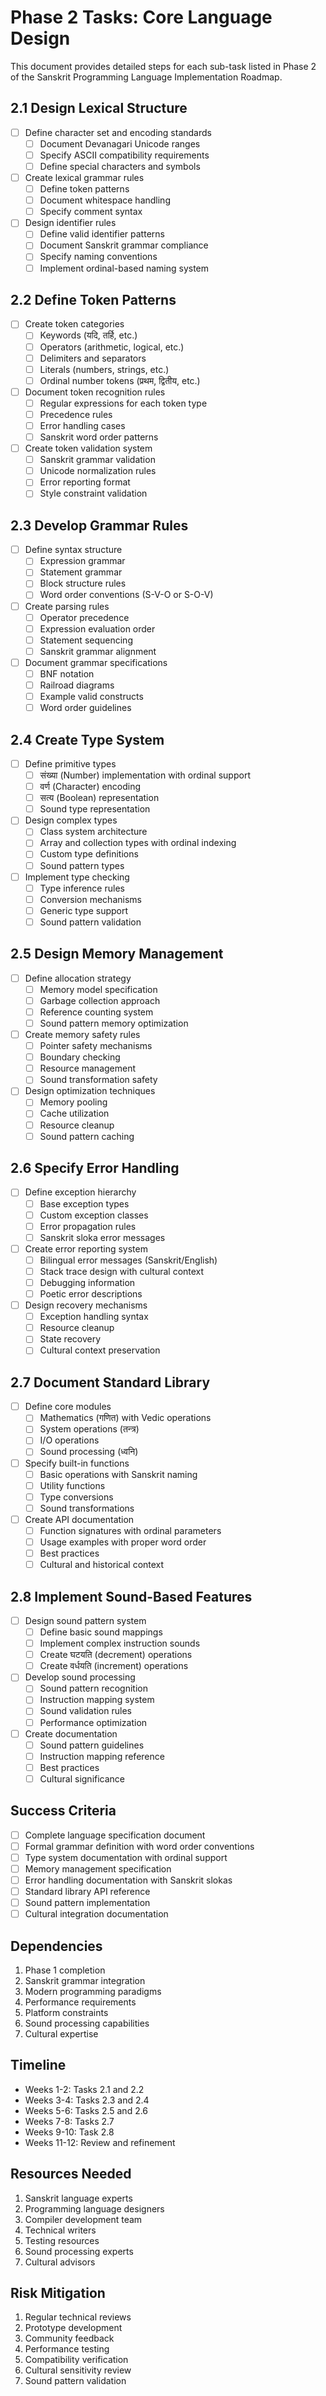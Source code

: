 # Phase 2 Tasks: Core Language Design

This document provides detailed steps for each sub-task listed in Phase 2 of the Sanskrit Programming Language Implementation Roadmap.

## 2.1 Design Lexical Structure
- [ ] Define character set and encoding standards
  - [ ] Document Devanagari Unicode ranges
  - [ ] Specify ASCII compatibility requirements
  - [ ] Define special characters and symbols
- [ ] Create lexical grammar rules
  - [ ] Define token patterns
  - [ ] Document whitespace handling
  - [ ] Specify comment syntax
- [ ] Design identifier rules
  - [ ] Define valid identifier patterns
  - [ ] Document Sanskrit grammar compliance
  - [ ] Specify naming conventions
  - [ ] Implement ordinal-based naming system

## 2.2 Define Token Patterns
- [ ] Create token categories
  - [ ] Keywords (यदि, तर्हि, etc.)
  - [ ] Operators (arithmetic, logical, etc.)
  - [ ] Delimiters and separators
  - [ ] Literals (numbers, strings, etc.)
  - [ ] Ordinal number tokens (प्रथम, द्वितीय, etc.)
- [ ] Document token recognition rules
  - [ ] Regular expressions for each token type
  - [ ] Precedence rules
  - [ ] Error handling cases
  - [ ] Sanskrit word order patterns
- [ ] Create token validation system
  - [ ] Sanskrit grammar validation
  - [ ] Unicode normalization rules
  - [ ] Error reporting format
  - [ ] Style constraint validation

## 2.3 Develop Grammar Rules
- [ ] Define syntax structure
  - [ ] Expression grammar
  - [ ] Statement grammar
  - [ ] Block structure rules
  - [ ] Word order conventions (S-V-O or S-O-V)
- [ ] Create parsing rules
  - [ ] Operator precedence
  - [ ] Expression evaluation order
  - [ ] Statement sequencing
  - [ ] Sanskrit grammar alignment
- [ ] Document grammar specifications
  - [ ] BNF notation
  - [ ] Railroad diagrams
  - [ ] Example valid constructs
  - [ ] Word order guidelines

## 2.4 Create Type System
- [ ] Define primitive types
  - [ ] संख्या (Number) implementation with ordinal support
  - [ ] वर्ण (Character) encoding
  - [ ] सत्य (Boolean) representation
  - [ ] Sound type representation
- [ ] Design complex types
  - [ ] Class system architecture
  - [ ] Array and collection types with ordinal indexing
  - [ ] Custom type definitions
  - [ ] Sound pattern types
- [ ] Implement type checking
  - [ ] Type inference rules
  - [ ] Conversion mechanisms
  - [ ] Generic type support
  - [ ] Sound pattern validation

## 2.5 Design Memory Management
- [ ] Define allocation strategy
  - [ ] Memory model specification
  - [ ] Garbage collection approach
  - [ ] Reference counting system
  - [ ] Sound pattern memory optimization
- [ ] Create memory safety rules
  - [ ] Pointer safety mechanisms
  - [ ] Boundary checking
  - [ ] Resource management
  - [ ] Sound transformation safety
- [ ] Design optimization techniques
  - [ ] Memory pooling
  - [ ] Cache utilization
  - [ ] Resource cleanup
  - [ ] Sound pattern caching

## 2.6 Specify Error Handling
- [ ] Define exception hierarchy
  - [ ] Base exception types
  - [ ] Custom exception classes
  - [ ] Error propagation rules
  - [ ] Sanskrit sloka error messages
- [ ] Create error reporting system
  - [ ] Bilingual error messages (Sanskrit/English)
  - [ ] Stack trace design with cultural context
  - [ ] Debugging information
  - [ ] Poetic error descriptions
- [ ] Design recovery mechanisms
  - [ ] Exception handling syntax
  - [ ] Resource cleanup
  - [ ] State recovery
  - [ ] Cultural context preservation

## 2.7 Document Standard Library
- [ ] Define core modules
  - [ ] Mathematics (गणित) with Vedic operations
  - [ ] System operations (तन्त्र)
  - [ ] I/O operations
  - [ ] Sound processing (ध्वनि)
- [ ] Specify built-in functions
  - [ ] Basic operations with Sanskrit naming
  - [ ] Utility functions
  - [ ] Type conversions
  - [ ] Sound transformations
- [ ] Create API documentation
  - [ ] Function signatures with ordinal parameters
  - [ ] Usage examples with proper word order
  - [ ] Best practices
  - [ ] Cultural and historical context

## 2.8 Implement Sound-Based Features
- [ ] Design sound pattern system
  - [ ] Define basic sound mappings
  - [ ] Implement complex instruction sounds
  - [ ] Create घटयति (decrement) operations
  - [ ] Create वर्धयति (increment) operations
- [ ] Develop sound processing
  - [ ] Sound pattern recognition
  - [ ] Instruction mapping system
  - [ ] Sound validation rules
  - [ ] Performance optimization
- [ ] Create documentation
  - [ ] Sound pattern guidelines
  - [ ] Instruction mapping reference
  - [ ] Best practices
  - [ ] Cultural significance

## Success Criteria
- [ ] Complete language specification document
- [ ] Formal grammar definition with word order conventions
- [ ] Type system documentation with ordinal support
- [ ] Memory management specification
- [ ] Error handling documentation with Sanskrit slokas
- [ ] Standard library API reference
- [ ] Sound pattern implementation
- [ ] Cultural integration documentation

## Dependencies
1. Phase 1 completion
2. Sanskrit grammar integration
3. Modern programming paradigms
4. Performance requirements
5. Platform constraints
6. Sound processing capabilities
7. Cultural expertise

## Timeline
- Weeks 1-2: Tasks 2.1 and 2.2
- Weeks 3-4: Tasks 2.3 and 2.4
- Weeks 5-6: Tasks 2.5 and 2.6
- Weeks 7-8: Tasks 2.7
- Weeks 9-10: Task 2.8
- Weeks 11-12: Review and refinement

## Resources Needed
1. Sanskrit language experts
2. Programming language designers
3. Compiler development team
4. Technical writers
5. Testing resources
6. Sound processing experts
7. Cultural advisors

## Risk Mitigation
1. Regular technical reviews
2. Prototype development
3. Community feedback
4. Performance testing
5. Compatibility verification
6. Cultural sensitivity review
7. Sound pattern validation 